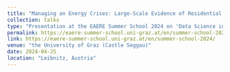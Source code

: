 ```yaml
---
title: "Managing an Energy Crises: Large-Scale Evidence of Residential Natural Gas Savings Through Financial Rewards"
collection: talks
type: "Presentation at the EAERE Summer School 2024 on 'Data Science in Environmental Economics Research'"
permalink: https://eaere-summer-school.uni-graz.at/en/summer-school-2024/
link: https://eaere-summer-school.uni-graz.at/en/summer-school-2024/
venue: "the University of Graz (Castle Seggau)"
date: 2024-04-25
location: "Leibnitz, Austria"
---
```

